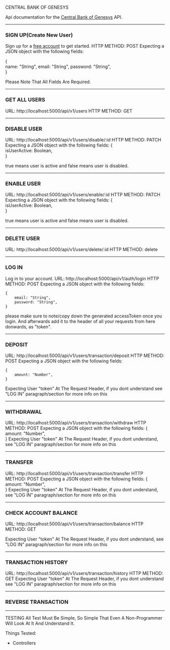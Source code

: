 CENTRAL BANK OF GENESYS


Api documentation for the [Central Bank of Genesys](http://localhost:5000/api/v1/) API.

---------------------------------------------------------------------------------------------------------------------
### SIGN UP(Create New User)

Sign up for a [free account](http://localhost:5000/api/v1/auth/signup) to get started.
HTTP METHOD: POST
Expecting a JSON object with the following fields: 

{       
    name: "String",
    email: "String",
    password: "String",     
}

Please Note That All Fields Are Required.

---------------------------------------------------------------------------------------------------------------------

### GET ALL USERS
URL: http://localhost:5000/api/v1/users
HTTP METHOD: GET

---------------------------------------------------------------------------------------------------------------------

### DISABLE USER
URL: http://localhost:5000/api/v1/users/disable/:id
HTTP METHOD: PATCH
Expecting a JSON object with the following fields: 
{       
    isUserActive: Boolean,    
}

true means user is active and false means user is disabled.

---------------------------------------------------------------------------------------------------------------------

### ENABLE USER
URL: http://localhost:5000/api/v1/users/enable/:id
HTTP METHOD: PATCH
Expecting a JSON object with the following fields: 
{       
    isUserActive: Boolean,    
}

true means user is active and false means user is disabled.

---------------------------------------------------------------------------------------------------------------------
### DELETE USER
URL: http://localhost:5000/api/v1/users/delete/:id
HTTP METHOD: delete

---------------------------------------------------------------------------------------------------------------------

### LOG IN

Log in to your account.
URL: http://localhost:5000/api/v1/auth/login
HTTP METHOD: POST
Expecting a JSON object with the following fields:
``` 
{       
    email: "String",
    password: "String",     
}
```
please make sure to note/copy down the generated accessToken once you login. And afterwards add it to the header of all your requests from here donwards,  as "token".

---------------------------------------------------------------------------------------------------------------------

### DEPOSIT

URL: http://localhost:5000/api/v1/users/transaction/deposit
HTTP METHOD: POST
Expecting a JSON object with the following fields:
```
{
    amount: "Number",    
}
```
Expecting User "token" At The Request Header, if you dont understand see "LOG IN" paragraph/section for more info on this

---------------------------------------------------------------------------------------------------------------------

### WITHDRAWAL

URL: http://localhost:5000/api/v1/users/transaction/withdraw
HTTP METHOD: POST
Expecting a JSON object with the following fields: 
{
    amount: "Number",    
}
Expecting User "token" At The Request Header, if you dont understand, see "LOG IN" paragraph/section for more info on this

---------------------------------------------------------------------------------------------------------------------

### TRANSFER

URL: http://localhost:5000/api/v1/users/transaction/transfer
HTTP METHOD: POST
Expecting a JSON object with the following fields: 
{
    amount: "Number",    
}
Expecting User "token" At The Request Header, if you dont understand, see "LOG IN" paragraph/section for more info on this

---------------------------------------------------------------------------------------------------------------------

### CHECK ACCOUNT BALANCE

URL: http://localhost:5000/api/v1/users/transaction/balance
HTTP METHOD: GET

Expecting User "token" At The Request Header, if you dont understand, see "LOG IN" paragraph/section for more info on this

---------------------------------------------------------------------------------------------------------------------

### TRANSACTION HISTORY

URL: http://localhost:5000/api/v1/users/transaction/history
HTTP METHOD: GET
Expecting User "token" At The Request Header, if you dont understand see "LOG IN" paragraph/section for more info on this

---------------------------------------------------------------------------------------------------------------------





### REVERSE TRANSACTION

---------------------------------------------------------------------------------------------------------------------

TESTING
All Test Must Be Simple, So Simple That Even A Non-Programmer Will Look At It And Understand It.

Things Tested:
- Controllers